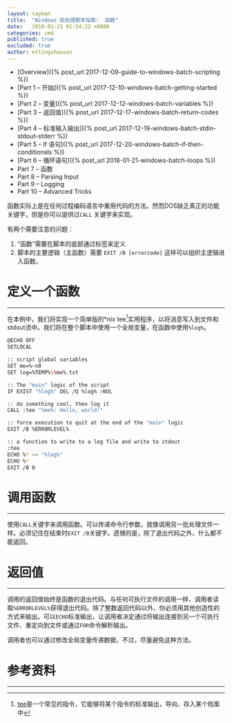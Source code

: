 ```yaml
---
layout: cayman
title:  "Windows 批处理脚本指南:  函数"
date:   2018-01-21 01:54:23 +0800
categories: cmd
published: true
excluded: true
author: ettingshausen
---
```


>
+ [Overview]({% post_url 2017-12-09-guide-to-windows-batch-scripting %})
+ [Part 1 – 开始]({% post_url 2017-12-10-windows-batch-getting-started %})
+ [Part 2 – 变量]({% post_url 2017-12-12-windows-batch-variables %})
+ [Part 3 – 返回值]({% post_url 2017-12-17-windows-batch-return-codes %})
+ [Part 4 – 标准输入输出]({% post_url 2017-12-19-windows-batch-stdin-stdout-stderr %})
+ [Part 5 – If 语句]({% post_url 2017-12-20-windows-batch-if-then-conditionals %})
+ [Part 6 – 循环语句]({% post_url 2018-01-21-windows-batch-loops %})
+ Part 7 – 函数
+ Part 8 – Parsing Input
+ Part 9 – Logging
+ Part 10 – Advanced Tricks

函数实际上是在任何过程编码语言中重用代码的方法。然而DOS缺乏真正的功能关键字，但是你可以提供过`CALL` 关键字来实现。

有两个需要注意的问题：

1. “函数”需要在脚本的底部通过标签来定义
1. 脚本的主要逻辑（主函数）需要 `EXIT /B [errorcode]` 这样可以组织主逻辑进入函数。

# 定义一个函数
----
在本例中，我们将实现一个简单版的*nix tee[^tee]实用程序，以将消息写入到文件和stdout流中。我们将在整个脚本中使用一个全局变量，在函数中使用`%log%`。

```bash
@ECHO OFF
SETLOCAL

:: script global variables
SET me=%~n0
SET log=%TEMP%\%me%.txt

:: The "main" logic of the script
IF EXIST "%log%" DEL /Q %log% >NUL

:: do something cool, then log it
CALL :tee "%me%: Hello, world!"

:: force execution to quit at the end of the "main" logic
EXIT /B %ERRORLEVEL%

:: a function to write to a log file and write to stdout
:tee
ECHO %* >> "%log%"
ECHO %*
EXIT /B 0

```

# 调用函数
----
使用`CALL`关键字来调用函数。可以传递命令行参数，就像调用另一批处理文件一样。必须记住在结束时`EXIT /B`关键字。遗憾的是，除了退出代码之外，什么都不能返回。

# 返回值
----

调用的返回值始终是函数的退出代码。与任何可执行文件的调用一样，调用者读取`%ERRORLEVEL%`获得退出代码。除了整数返回代码以外，你必须用其他创造性的方式来输出。可以`ECHO`标准输出，让调用者决定通过将输出连接到另一个可执行文件、重定向到文件或通过`FOR`命令解析输出。

调用者也可以通过修改全局变量传递数据，不过，尽量避免这种方法。

# 参考资料
---

[^tee]: [tee](https://en.wikipedia.org/wiki/Tee_(command))是一个常见的指令，它能够将某个指令的标准输出，导向、存入某个档案中